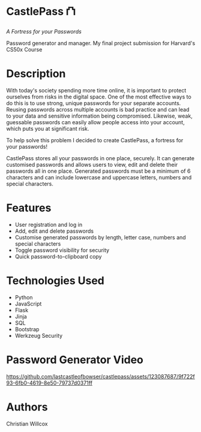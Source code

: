 # CastlePass ⛫ 

<i>A Fortress for your Passwords</i>


Password generator and manager. My final project submission for Harvard's CS50x Course

# Description
With today's society spending more time online, it is important to protect ourselves from risks in the digital space. One of the most effective ways to do this is to use strong, unique passwords for your separate accounts. Reusing passwords across multiple accounts is bad practice and can lead to your data and sensitive information being compromised. Likewise, weak, guessable passwords can easily allow people access into your account, which puts you at significant risk.

To help solve this problem I decided to create CastlePass, a fortress for your passwords!

CastlePass stores all your passwords in one place, securely. It can generate customised passwords and allows users to view, edit and delete their passwords all in one place. Generated passwords must be a minimum of 6 characters and can include lowercase and uppercase letters, numbers and special characters.

# Features
- User registration and log in
- Add, edit and delete passwords
- Customise generated passwords by length, letter case, numbers and special characters
- Toggle password visibility for security
- Quick password-to-clipboard copy

# Technologies Used
- Python
- JavaScript
- Flask
- Jinja
- SQL
- Bootstrap
- Werkzeug Security

# Password Generator Video

https://github.com/lastcastleofbowser/castlepass/assets/123087687/9f722f93-6fb0-4619-8e50-79737d0371ff


# Authors
Christian Willcox
